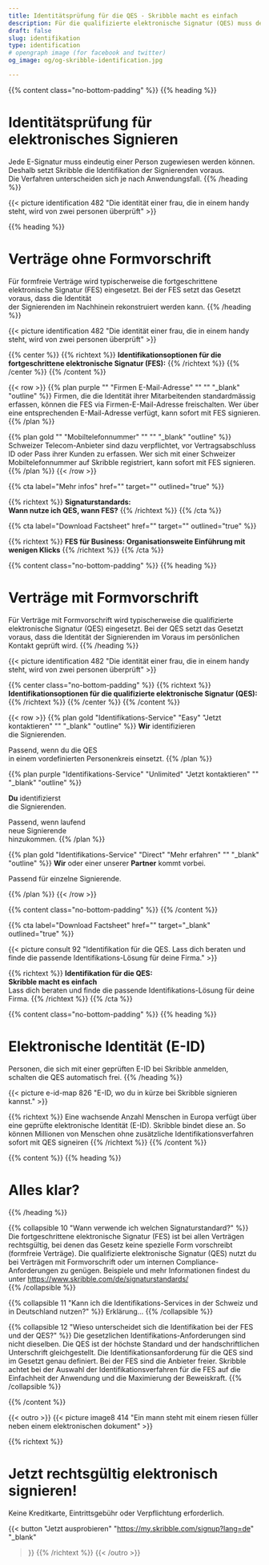 ```yaml
---
title: Identitätsprüfung für die QES - Skribble macht es einfach
description: Für die qualifizierte elektronische Signatur (QES) muss der Unterzeichnende seine Identität beweisen. Skribble bietet für jeden Geschäftskontext eine passende Identifikationsmöglichkeit an.
draft: false
slug: identifikation
type: identification
# opengraph image (for facebook and twitter)
og_image: og/og-skribble-identification.jpg

---
```


{{% content class="no-bottom-padding" %}}
{{% heading %}}
# Identitätsprüfung für <br class="hide-for-mobile">elektronisches Signieren
Jede E-Signatur muss eindeutig einer Person zugewiesen werden können. <br class="hide-for-mobile">Deshalb setzt Skribble die Identifikation der Signierenden voraus. <br class="hide-for-mobile">Die Verfahren unterscheiden sich je nach Anwendungsfall.
{{% /heading %}}


{{< picture identification 482 "Die identität einer frau, die in einem handy steht, wird von zwei personen überprüft" >}}
&nbsp;

{{% heading %}}
# Verträge ohne Formvorschrift
Für formfreie Verträge wird typischerweise die fortgeschrittene elektronische Signatur (FES) eingesetzt. Bei der FES setzt das Gesetzt voraus, dass die Identität <br class="hide-for-mobile">der Signierenden im Nachhinein rekonstruiert werden kann.
{{% /heading %}}

{{< picture identification 482 "Die identität einer frau, die in einem handy steht, wird von zwei personen überprüft" >}}

{{% center %}}
{{% richtext %}}
**Identifikationsoptionen für die fortgeschrittene elektronische Signatur (FES):**
{{% /richtext %}}
{{% /center %}}
{{% /content %}}

{{< row >}}
{{% plan
  purple
  ""
  "Firmen E-Mail-Adresse"
  ""
  ""
  "_blank"
  "outline"
%}}
Firmen, die die Identität ihrer Mitarbeitenden standardmässig erfassen, können die FES via Firmen-E-Mail-Adresse freischalten. Wer über eine entsprechenden E-Mail-Adresse verfügt, kann sofort mit FES signieren.
{{% /plan %}}

{{% plan
  gold
  ""
  "Mobiltelefonnummer"
  ""
  ""
  "_blank"
  "outline"
%}}
Schweizer Telecom-Anbieter sind dazu verpflichtet, vor Vertragsabschluss ID oder Pass ihrer Kunden zu erfassen. Wer sich mit einer Schweizer Mobiltelefonnummer auf Skribble registriert, kann sofort mit FES signieren.
{{% /plan %}}
{{< /row >}}


{{% cta
  label="Mehr infos"
  href=""
  target=""
  outlined="true"
%}}

{{% richtext %}}
**Signaturstandards: <br class="hide-for-mobile">Wann nutze ich QES, wann FES?**
{{% /richtext %}}
{{% /cta %}}

{{% cta
  label="Download Factsheet"
  href=""
  target=""
  outlined="true"
%}}

{{% richtext %}}
**FES für Business: Organisationsweite Einführung mit wenigen Klicks**
{{% /richtext %}}
{{% /cta %}}





[//]: # (--------------------------------------------------------------------------------------------------------------)

{{% content class="no-bottom-padding" %}}
{{% heading %}}
# Verträge mit Formvorschrift
Für Verträge mit Formvorschrift wird typischerweise die qualifizierte elektronische Signatur (QES) eingesetzt. Bei der QES setzt das Gesetzt voraus, dass die Identität der Signierenden im Voraus im persönlichen Kontakt geprüft wird.
{{% /heading %}}

{{< picture identification 482 "Die identität einer frau, die in einem handy steht, wird von zwei personen überprüft" >}}

{{% center class="no-bottom-padding" %}}
{{% richtext %}}
**Identifikationsoptionen für die qualifizierte elektronische Signatur (QES):**
{{% /richtext %}}
{{% /center %}}
{{% /content %}}

{{< row >}}
{{% plan
  gold
  "Identifikations-Service"
  "Easy"
  "Jetzt kontaktieren"
  ""
  "_blank"
  "outline"
%}}
**Wir** identifizieren<br class="hide-for-mobile">
die Signierenden.

Passend, wenn du die QES <br class="hide-for-mobile">in einem vordefinierten Personenkreis einsetzt.
{{% /plan %}}

{{% plan
  purple
  "Identifikations-Service"
  "Unlimited"
  "Jetzt kontaktieren"
  ""
  "_blank"
  "outline"
%}}

**Du** identifizierst<br class="hide-for-mobile">
die Signierenden.

Passend, wenn laufend <br class="hide-for-mobile">neue Signierende <br class="hide-for-mobile">hinzukommen.
{{% /plan %}}

{{% plan
  gold
  "Identifikations-Service"
  "Direct"
  "Mehr erfahren"
  ""
  "_blank"
  "outline"
%}}
**Wir** oder einer unserer **Partner** kommt vorbei.

Passend für einzelne Signierende.

{{% /plan %}}
{{< /row >}}

{{% content class="no-bottom-padding" %}}
{{% /content %}}

{{% cta
  label="Download Factsheet"
  href=""
  target="_blank"
  outlined="true"
%}}

{{< picture consult 92 "Identifikation für die QES. Lass dich beraten und finde die passende Identifikations-Lösung für deine Firma." >}}

{{% richtext %}}
**Identifikation für die QES: <br class="hide-for-mobile">Skribble macht es einfach**<br>
Lass dich beraten und finde die passende Identifikations-Lösung für deine Firma.
{{% /richtext %}}
{{% /cta %}}

{{% content class="no-bottom-padding" %}}
{{% heading %}}
# Elektronische Identität (E-ID)
Personen, die sich mit einer geprüften E-ID bei Skribble anmelden, <br class="hide-for-mobile">schalten die QES automatisch frei.
{{% /heading %}}


{{< picture e-id-map 826 "E-ID, wo du in kürze bei Skribble signieren kannst." >}}

{{% richtext %}}
Eine wachsende Anzahl Menschen in Europa verfügt über eine geprüfte elektronische Identität (E-ID). Skribble bindet diese an. So können Millionen von Menschen ohne zusätzliche Identifikationsverfahren sofort mit QES signeiren
{{% /richtext %}}
{{% /content %}}

[//]: # (--------------------------------------------------------------------------------------------------------------)

{{% content %}}
{{% heading %}}
# Alles klar?
{{% /heading %}}

{{% collapsible 10 "Wann verwende ich welchen Signaturstandard?" %}}
Die fortgeschrittene elektronische Signatur (FES) ist bei allen Verträgen rechtsgültig, bei denen das Gesetz keine spezielle Form vorschreibt (formfreie Verträge). Die qualifizierte elektronische Signatur (QES) nutzt du bei Verträgen mit Formvorschrift oder um internen Compliance-Anforderungen zu genügen. Beispiele und mehr Informationen findest du unter https://www.skribble.com/de/signaturstandards/     
{{% /collapsible %}}

{{% collapsible 11 "Kann ich die Identifikations-Services in der Schweiz und in Deutschland nutzen?" %}}
Erklärung…
{{% /collapsible %}}

{{% collapsible 12 "Wieso unterscheidet sich die Identifikation bei der FES und der QES?" %}}
Die gesetzlichen Identifikations-Anforderungen sind nicht dieselben.
Die QES ist der höchste Standard und der handschriftlichen Unterschrift gleichgestellt. Die Identifikationsanforderung für die QES sind im Gesetzt genau definiert.
Bei der FES sind die Anbieter freier. Skribble achtet bei der Auswahl der Identifikationsverfahren für die FES auf die Einfachheit der Anwendung und die Maximierung der Beweiskraft.
{{% /collapsible %}}

{{% /content %}}

[//]: # (--------------------------------------------------------------------------------------------------------------)

{{< outro >}}
{{< picture image8 414 "Ein mann steht mit einem riesen füller neben einem elektronischen dokument" >}}

{{% richtext %}}
# Jetzt rechtsgültig elektronisch signieren!
Keine Kreditkarte, Eintrittsgebühr oder Verpflichtung erforderlich.

{{< button
  "Jetzt ausprobieren"
  "https://my.skribble.com/signup?lang=de"
  "_blank"
>}}
{{% /richtext %}}
{{< /outro >}}
